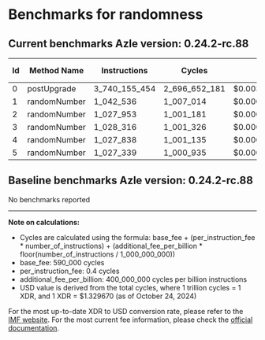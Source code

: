 # Benchmarks for randomness

## Current benchmarks Azle version: 0.24.2-rc.88

| Id  | Method Name  | Instructions  | Cycles        | USD           | USD/Million Calls |
| --- | ------------ | ------------- | ------------- | ------------- | ----------------- |
| 0   | postUpgrade  | 3_740_155_454 | 2_696_652_181 | $0.0035856575 | $3_585.65         |
| 1   | randomNumber | 1_042_536     | 1_007_014     | $0.0000013390 | $1.33             |
| 2   | randomNumber | 1_027_953     | 1_001_181     | $0.0000013312 | $1.33             |
| 3   | randomNumber | 1_028_316     | 1_001_326     | $0.0000013314 | $1.33             |
| 4   | randomNumber | 1_027_838     | 1_001_135     | $0.0000013312 | $1.33             |
| 5   | randomNumber | 1_027_339     | 1_000_935     | $0.0000013309 | $1.33             |

## Baseline benchmarks Azle version: 0.24.2-rc.88

No benchmarks reported

---

**Note on calculations:**

-   Cycles are calculated using the formula: base_fee + (per_instruction_fee \* number_of_instructions) + (additional_fee_per_billion \* floor(number_of_instructions / 1_000_000_000))
-   base_fee: 590_000 cycles
-   per_instruction_fee: 0.4 cycles
-   additional_fee_per_billion: 400_000_000 cycles per billion instructions
-   USD value is derived from the total cycles, where 1 trillion cycles = 1 XDR, and 1 XDR = $1.329670 (as of October 24, 2024)

For the most up-to-date XDR to USD conversion rate, please refer to the [IMF website](https://www.imf.org/external/np/fin/data/rms_sdrv.aspx).
For the most current fee information, please check the [official documentation](https://internetcomputer.org/docs/current/developer-docs/gas-cost#execution).
